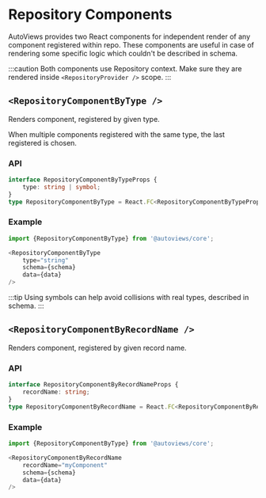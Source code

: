 # Repository Components

AutoViews provides two React components for independent render of any component registered within repo.
These components are useful in case of rendering some specific logic which couldn't be described in schema.

:::caution
Both components use Repository context. Make sure they are rendered inside `<RepositoryProvider />` scope.
:::


## `<RepositoryComponentByType />`

Renders component, registered by given type.

When multiple components registered with the same type, the last registered is chosen.

### API
```ts
interface RepositoryComponentByTypeProps {
    type: string | symbol;
}
type RepositoryComponentByType = React.FC<RepositoryComponentByTypeProps & AutoViewProps>
```

### Example

```js
import {RepositoryComponentByType} from '@autoviews/core';

<RepositoryComponentByType
    type="string"
    schema={schema}
    data={data}
/>
```

:::tip
Using symbols can help avoid collisions with real types, described in schema.
:::

## `<RepositoryComponentByRecordName />`

Renders component, registered by given record name.

### API
```ts
interface RepositoryComponentByRecordNameProps {
    recordName: string;
}
type RepositoryComponentByRecordName = React.FC<RepositoryComponentByRecordNameProps & AutoViewProps>
```

### Example
```js
import {RepositoryComponentByType} from '@autoviews/core';

<RepositoryComponentByRecordName
    recordName="myComponent"
    schema={schema}
    data={data}
/>
```
